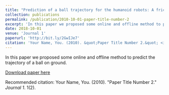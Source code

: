 ```yaml
---
title: "Prediction of a ball trajectory for the humanoid robots: A friction-based study"
collection: publications
permalink: /publication/2010-10-01-paper-title-number-2
excerpt: 'In this paper we proposed some online and offline method to predict the trajectory of a ball on ground.'
date: 2018-10-01
venue: 'Journal 1'
paperurl: 'http://bit.ly/2GwIJe7'
citation: 'Your Name, You. (2010). &quot;Paper Title Number 2.&quot; <i>Journal 1</i>. 1(2).'
---
```

In this paper we proposed some online and offline method to predict the trajectory of a ball on ground.

[Download paper here](http://bit.ly/2GwIJe7)

Recommended citation: Your Name, You. (2010). "Paper Title Number 2." <i>Journal 1</i>. 1(2).
